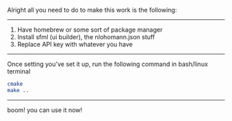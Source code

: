 Alright all you need to do to make this work is the following:
___
1. Have homebrew or some sort of package manager
2. Install sfml (ui builder), the nlohomann.json stuff
3. Replace API key with whatever you have

___
Once setting you've set it up, run the following command in bash/linux terminal
```bash
cmake
make ..
```
___
boom! you can use it now!
